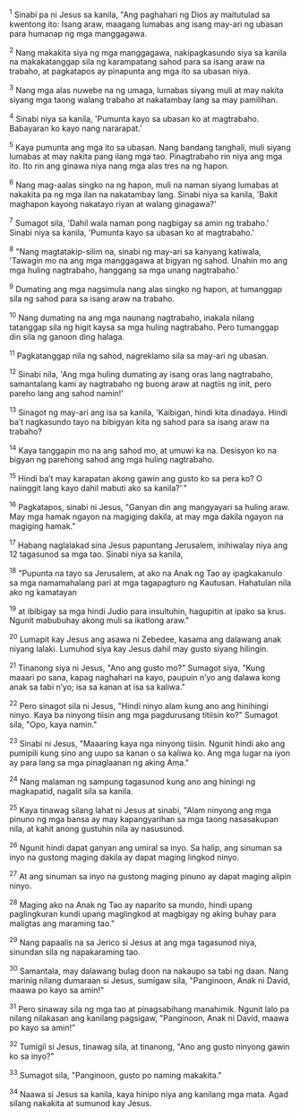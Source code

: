 <sup>1</sup>
Sinabi pa ni Jesus sa kanila, "Ang paghahari ng Dios ay maitutulad sa kwentong ito: Isang araw, maagang lumabas ang isang may-ari ng ubasan para humanap ng mga manggagawa. 

<sup>2</sup>
Nang makakita siya ng mga manggagawa, nakipagkasundo siya sa kanila na makakatanggap sila ng karampatang sahod para sa isang araw na trabaho, at pagkatapos ay pinapunta ang mga ito sa ubasan niya. 

<sup>3</sup>
Nang mga alas nuwebe na ng umaga, lumabas siyang muli at may nakita siyang mga taong walang trabaho at nakatambay lang sa may pamilihan. 

<sup>4</sup>
Sinabi niya sa kanila, 'Pumunta kayo sa ubasan ko at magtrabaho. Babayaran ko kayo nang nararapat.' 

<sup>5</sup>
Kaya pumunta ang mga ito sa ubasan. Nang bandang tanghali, muli siyang lumabas at may nakita pang ilang mga tao. Pinagtrabaho rin niya ang mga ito. Ito rin ang ginawa niya nang mga alas tres na ng hapon. 

<sup>6</sup>
Nang mag-aalas singko na ng hapon, muli na naman siyang lumabas at nakakita pa ng mga ilan na nakatambay lang. Sinabi niya sa kanila, 'Bakit maghapon kayong nakatayo riyan at walang ginagawa?' 

<sup>7</sup>
Sumagot sila, 'Dahil wala naman pong nagbigay sa amin ng trabaho.' Sinabi niya sa kanila, 'Pumunta kayo sa ubasan ko at magtrabaho.' 

<sup>8</sup>
"Nang magtatakip-silim na, sinabi ng may-ari sa kanyang katiwala, 'Tawagin mo na ang mga manggagawa at bigyan ng sahod. Unahin mo ang mga huling nagtrabaho, hanggang sa mga unang nagtrabaho.' 

<sup>9</sup>
Dumating ang mga nagsimula nang alas singko ng hapon, at tumanggap sila ng sahod para sa isang araw na trabaho. 

<sup>10</sup>
Nang dumating na ang mga naunang nagtrabaho, inakala nilang tatanggap sila ng higit kaysa sa mga huling nagtrabaho. Pero tumanggap din sila ng ganoon ding halaga. 

<sup>11</sup>
Pagkatanggap nila ng sahod, nagreklamo sila sa may-ari ng ubasan. 

<sup>12</sup>
Sinabi nila, 'Ang mga huling dumating ay isang oras lang nagtrabaho, samantalang kami ay nagtrabaho ng buong araw at nagtiis ng init, pero pareho lang ang sahod namin!' 

<sup>13</sup>
Sinagot ng may-ari ang isa sa kanila, 'Kaibigan, hindi kita dinadaya. Hindi baʼt nagkasundo tayo na bibigyan kita ng sahod para sa isang araw na trabaho? 

<sup>14</sup>
Kaya tanggapin mo na ang sahod mo, at umuwi ka na. Desisyon ko na bigyan ng parehong sahod ang mga huling nagtrabaho. 

<sup>15</sup>
Hindi baʼt may karapatan akong gawin ang gusto ko sa pera ko? O naiinggit lang kayo dahil mabuti ako sa kanila?' " 

<sup>16</sup>
Pagkatapos, sinabi ni Jesus, "Ganyan din ang mangyayari sa huling araw. May mga hamak ngayon na magiging dakila, at may mga dakila ngayon na magiging hamak." 

<sup>17</sup>
Habang naglalakad sina Jesus papuntang Jerusalem, inihiwalay niya ang 12 tagasunod sa mga tao. Sinabi niya sa kanila, 

<sup>18</sup>
"Pupunta na tayo sa Jerusalem, at ako na Anak ng Tao ay ipagkakanulo sa mga namamahalang pari at mga tagapagturo ng Kautusan. Hahatulan nila ako ng kamatayan 

<sup>19</sup>
at ibibigay sa mga hindi Judio para insultuhin, hagupitin at ipako sa krus. Ngunit mabubuhay akong muli sa ikatlong araw." 

<sup>20</sup>
Lumapit kay Jesus ang asawa ni Zebedee, kasama ang dalawang anak niyang lalaki. Lumuhod siya kay Jesus dahil may gusto siyang hilingin. 

<sup>21</sup>
Tinanong siya ni Jesus, "Ano ang gusto mo?" Sumagot siya, "Kung maaari po sana, kapag naghahari na kayo, paupuin nʼyo ang dalawa kong anak sa tabi nʼyo; isa sa kanan at isa sa kaliwa." 

<sup>22</sup>
Pero sinagot sila ni Jesus, "Hindi ninyo alam kung ano ang hinihingi ninyo. Kaya ba ninyong tiisin ang mga pagdurusang titiisin ko?" Sumagot sila, "Opo, kaya namin." 

<sup>23</sup>
Sinabi ni Jesus, "Maaaring kaya nga ninyong tiisin. Ngunit hindi ako ang pumipili kung sino ang uupo sa kanan o sa kaliwa ko. Ang mga lugar na iyon ay para lang sa mga pinaglaanan ng aking Ama." 

<sup>24</sup>
Nang malaman ng sampung tagasunod kung ano ang hiningi ng magkapatid, nagalit sila sa kanila. 

<sup>25</sup>
Kaya tinawag silang lahat ni Jesus at sinabi, "Alam ninyong ang mga pinuno ng mga bansa ay may kapangyarihan sa mga taong nasasakupan nila, at kahit anong gustuhin nila ay nasusunod. 

<sup>26</sup>
Ngunit hindi dapat ganyan ang umiral sa inyo. Sa halip, ang sinuman sa inyo na gustong maging dakila ay dapat maging lingkod ninyo. 

<sup>27</sup>
At ang sinuman sa inyo na gustong maging pinuno ay dapat maging alipin ninyo. 

<sup>28</sup>
Maging ako na Anak ng Tao ay naparito sa mundo, hindi upang paglingkuran kundi upang maglingkod at magbigay ng aking buhay para maligtas ang maraming tao." 

<sup>29</sup>
Nang papaalis na sa Jerico si Jesus at ang mga tagasunod niya, sinundan sila ng napakaraming tao. 

<sup>30</sup>
Samantala, may dalawang bulag doon na nakaupo sa tabi ng daan. Nang marinig nilang dumaraan si Jesus, sumigaw sila, "Panginoon, Anak ni David, maawa po kayo sa amin!" 

<sup>31</sup>
Pero sinaway sila ng mga tao at pinagsabihang manahimik. Ngunit lalo pa nilang nilakasan ang kanilang pagsigaw, "Panginoon, Anak ni David, maawa po kayo sa amin!" 

<sup>32</sup>
Tumigil si Jesus, tinawag sila, at tinanong, "Ano ang gusto ninyong gawin ko sa inyo?" 

<sup>33</sup>
Sumagot sila, "Panginoon, gusto po naming makakita." 

<sup>34</sup>
Naawa si Jesus sa kanila, kaya hinipo niya ang kanilang mga mata. Agad silang nakakita at sumunod kay Jesus.